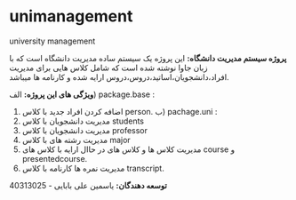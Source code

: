 # unimanagement
university management

   **پروژه سیستم مدیریت دانشگاه:**
   این پروژه یک سیستم ساده مدیریت دانشگاه است که با زبان جاوا نوشته شده است که شامل کلاس هایی برای مدیریت افراد،دانشجویان،اساتید،دروس،دروس ارایه شده و کارنامه ها میباشد.
    
  **ویژگی های این پروژه:** 
  الف) package.base :
1.   اضافه کردن افراد جدید با کلاس person.
  ب) pachage.uni :
2.   مدیریت دانشجویان با کلاس students
3.   مدیریت دانشجویان با کلاس professor
4.   مدیریت رشته های با کلاس major
5.   مدیریت کلاس ها و کلاس های در حاال ارایه با کلاس های  course و presentedcourse.
6.   مدیریت نمره ها کارنامه با کلاس  transcript.

  **توسعه دهندگان:**
    یاسمین علی بابایی - 40313025
